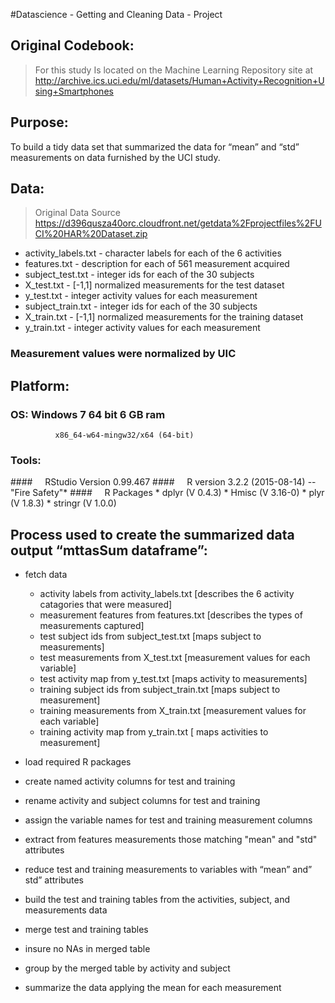 #Datascience - Getting and Cleaning Data - Project

## Original Codebook:
> For this study Is located on the Machine Learning Repository site at
     <http://archive.ics.uci.edu/ml/datasets/Human+Activity+Recognition+Using+Smartphones> 

## Purpose:
 To build a tidy data set that summarized the data for “mean” and “std” measurements on data furnished by the UCI study.

## Data:
>Original Data Source
https://d396qusza40orc.cloudfront.net/getdata%2Fprojectfiles%2FUCI%20HAR%20Dataset.zip 
*    activity_labels.txt   - character labels for each of the 6 activities      
*    features.txt          - description for each of 561 measurement acquired
*    subject_test.txt      -  integer ids for each of the 30 subjects
*    X_test.txt            - [-1,1]  normalized measurements for the test dataset
*    y_test.txt            -  integer activity values for each measurement
*    subject_train.txt     -  integer ids for each of the 30 subjects
*    X_train.txt           - [-1,1]  normalized measurements for the training dataset 
*    y_train.txt           -  integer activity values for each measurement
### Measurement values were normalized by UIC
 
## Platform:
###    OS: Windows 7 64 bit 6 GB ram
              x86_64-w64-mingw32/x64 (64-bit)
###   Tools:
####&nbsp;&nbsp;&nbsp;&nbsp; RStudio Version 0.99.467
####&nbsp;&nbsp;&nbsp;&nbsp; R version 3.2.2 (2015-08-14) -- "Fire Safety"*
####&nbsp;&nbsp;&nbsp;&nbsp; R Packages
          * dplyr    (V 0.4.3)
          * Hmisc    (V 3.16-0)
          * plyr     (V 1.8.3)
          * stringr  (V 1.0.0)


## Process used to create the summarized data output “mttasSum  dataframe”:
* fetch data

     * activity labels from activity_labels.txt     [describes the 6 activity catagories that were measured]
     * measurement features from features.txt       [describes the types of measurements captured] 
     * test subject ids from subject_test.txt       [maps subject to measurements]
     * test measurements from X_test.txt            [measurement values for each variable]
     * test activity map from y_test.txt            [maps activity to measurements]
     * training subject ids from subject_train.txt  [maps subject to measurement]
     * training measurements from X_train.txt       [measurement values for each variable]
     * training activity map from y_train.txt       [ maps activities to measurement]
    
* load required R packages
* create named activity columns for test and training
* rename activity and subject columns for test and training 
* assign the variable names for test and training measurement columns
* extract from features measurements those matching "mean" and "std" attributes
* reduce test and training measurements to variables with “mean” and” std” attributes
* build the test and training tables from the activities, subject, and measurements data
* merge test and training tables
* insure no NAs in merged table
* group by the merged table by activity and subject
* summarize the data applying the mean for each measurement

